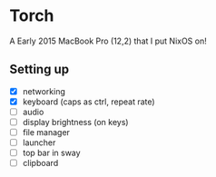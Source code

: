 # Torch

A Early 2015 MacBook Pro (12,2) that I put NixOS on!

## Setting up

- [x] networking
- [x] keyboard (caps as ctrl, repeat rate)
- [ ] audio
- [ ] display brightness (on keys)
- [ ] file manager
- [ ] launcher
- [ ] top bar in sway
- [ ] clipboard
